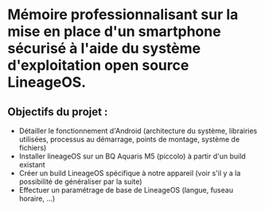 # Mémoire professionnalisant sur la mise en place d'un smartphone sécurisé à l'aide du système d'exploitation open source LineageOS.

## Objectifs du projet :
- Détailler le fonctionnement d'Android (architecture du système, librairies utilisées, processus au démarrage, points de montage, système de fichiers)
- Installer lineageOS sur un BQ Aquaris M5 (piccolo) à partir d'un build existant
- Créer un build LineageOS spécifique à notre appareil (voir s'il y a la possibilité de généraliser par la suite)
- Effectuer un paramétrage de base de LineageOS (langue, fuseau horaire, ...)
